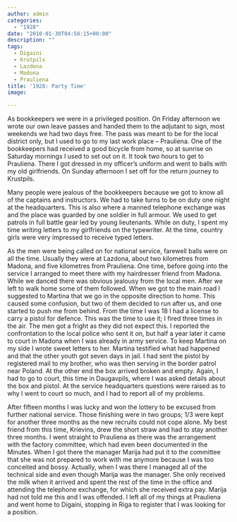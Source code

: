 ```yaml
---
author: admin
categories:
  - "1928"
date: "2010-01-30T04:58:15+00:00"
description: ""
tags:
  - Digaini
  - Krutpils
  - Lazdona
  - Madona
  - Prauliena
title: '1928: Party Time'
image: 

---
```

As bookkeepers we were in a privileged position. On Friday afternoon we wrote our own leave passes and handed them to the adjutant to sign, most weekends we had two days free. The pass was meant to be for the local district only, but I used to go to my last work place – Prauliena. One of the bookkeepers had received a good bicycle from home, so at sunrise on Saturday mornings I used to set out on it. It took two hours to get to Prauliena. There I got dressed in my officer’s uniform and went to balls with my old girlfriends. On Sunday afternoon I set off for the return journey to Krustpils.

Many people were jealous of the bookkeepers because we got to know all of the captains and instructors. We had to take turns to be on duty one night at the headquarters. This is also where a manned telephone exchange was and the place was guarded by one soldier in full armour. We used to get patrols in full battle gear led by young lieutenants. While on duty, I spent my time writing letters to my girlfriends on the typewriter. At the time, country girls were very impressed to receive typed letters.

As the men were being called on for national service, farewell balls were on all the time. Usually they were at Lazdona, about two kilometres from Madona, and five kilometres from Prauliena. One time, before going into the service I arranged to meet there with my hairdresser friend from Madona. While we danced there was obvious jealousy from the local men. After we left to walk home some of them followed. When we got to the main road I suggested to Martina that we go in the opposite direction to home. This caused some confusion, but two of them decided to run after us, and one started to push me from behind. From the time I was 18 I had a license to carry a pistol for defence. This was the time to use it; I fired three times in the air. The men got a fright as they did not expect this. I reported the confrontation to the local police who sent it on, but half a year later it came to court in Madona when I was already in army service. To keep Martina on my side I wrote sweet letters to her. Martina testified what had happened and that the other youth got seven days in jail. I had sent the pistol by registered mail to my brother, who was then serving in the border patrol near Poland. At the other end the box arrived broken and empty. Again, I had to go to court, this time in Daugavpils, where I was asked details about the box and pistol. At the service headquarters questions were raised as to why I went to court so much, and I had to report all of my problems.

After fifteen months I was lucky and won the lottery to be excused from further national service. Those finishing were in two groups; 1/3 were kept for another three months as the new recruits could not cope alone. My best friend from this time, Krievins, drew the short straw and had to stay another three months.
I went straight to Prauliena as there was the arrangement with the factory committee, which had even been documented in the Minutes. When I got there the manager Marija had put it to the committee that she was not prepared to work with me anymore because I was too conceited and bossy. Actually, when I was there I managed all of the technical side and even though Marija was the manager. She only received the milk when it arrived and spent the rest of the time in the office and attending the telephone exchange, for which she received extra pay. Marija had not told me this and I was offended. I left all of my things at Prauliena and went home to Digaini, stopping in Riga to register that I was looking for a position.
